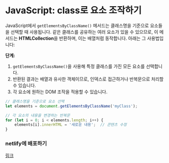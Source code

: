 # JavaScript: class로 요소 조작하기

JavaScript에서 `getElementsByClassName()` 메서드는 클래스명을 기준으로 요소들을 선택할 때 사용됩니다. 같은 클래스를 공유하는 여러 요소가 있을 수 있으므로, 이 메서드는 **HTMLCollection**을 반환하며, 이는 배열처럼 동작합니다. 아래는 그 사용법입니다:

**단계:**
1. `getElementsByClassName()`을 사용해 특정 클래스를 가진 모든 요소를 선택합니다.
2. 반환된 결과는 배열과 유사한 객체이므로, 인덱스로 접근하거나 반복문으로 처리할 수 있습니다.
3. 각 요소에 원하는 DOM 조작을 적용할 수 있습니다.

```javascript
// 클래스명을 기준으로 요소 선택
let elements = document.getElementsByClassName('myClass');

// 각 요소의 내용을 변경하는 반복문
for (let i = 0; i < elements.length; i++) {
    elements[i].innerHTML = '새로운 내용';  // 콘텐츠 수정
}
```


### **netlify에 배포하기**
[링크](-)